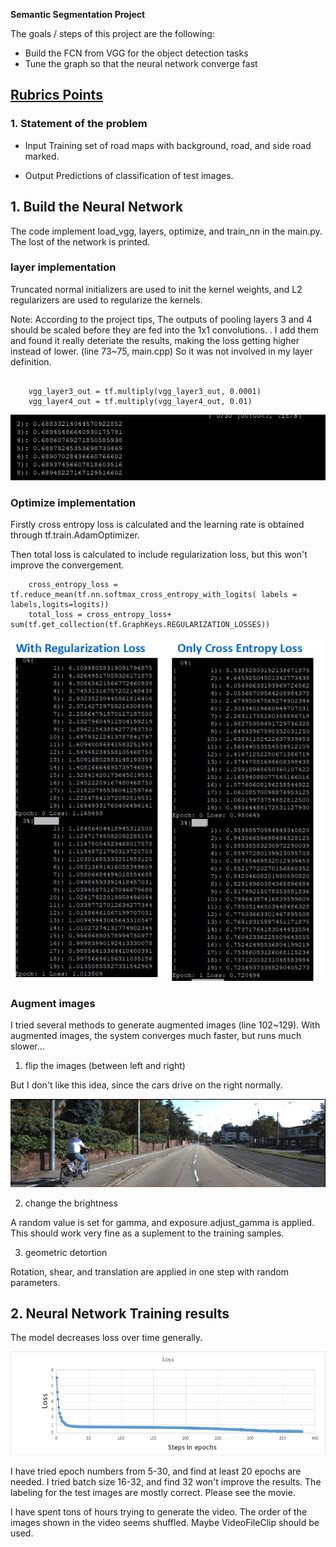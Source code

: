 **Semantic Segmentation Project**



The goals / steps of this project are the following:

* Build the FCN from VGG for the object detection tasks
* Tune the graph so that the neural network converge fast

## [Rubrics Points](https://review.udacity.com/#!/rubrics/989/view) 

### 1. Statement of the problem

* Input
Training set of road maps with background, road, and side road marked.

* Output
Predictions of classification of test images.

## 1. Build the Neural Network
The code implement load_vgg, layers, optimize, and train_nn in the main.py. The lost of the network is printed.

### layer implementation
Truncated normal initializers are used to init the kernel weights, and L2 regularizers are used to regularize the kernels. 

Note:
According to the project tips, The outputs of pooling layers 3 and 4 should be scaled before they are fed into the 1x1 convolutions. . I add them and found it really deteriate the results, making the loss getting higher instead of lower. (line 73~75, main.cpp) So it was not involved in my layer definition.
```
   
    vgg_layer3_out = tf.multiply(vgg_layer3_out, 0.0001)
    vgg_layer4_out = tf.multiply(vgg_layer4_out, 0.01)
```

![picture alt](report/BadResultsFromScaling.png)

### Optimize implementation
Firstly cross entropy loss is calculated and the learning rate is obtained through tf.train.AdamOptimizer.

Then total loss is calculated to include regularization loss, but this won't improve the convergement.
```
    cross_entropy_loss = tf.reduce_mean(tf.nn.softmax_cross_entropy_with_logits( labels = labels,logits=logits))
    total_loss = cross_entropy_loss+ sum(tf.get_collection(tf.GraphKeys.REGULARIZATION_LOSSES))
```

![picture alt](report/LossAndConvergement.png)

### Augment images
I tried several methods to generate augmented images (line 102~129). With augmented images, the system converges much faster, but runs much slower...
1) flip the images (between left and right)

But I don't like this idea, since the cars drive on the right normally.

![picture alt](report/flipimage.png)

2) change the brightness

A random value is set for gamma, and exposure.adjust_gamma is applied.
This should work very fine as a suplement to the training samples.

3) geometric detortion 

Rotation, shear, and translation are applied in one step with random parameters.

## 2. Neural Network Training results
The model decreases loss over time generally.

![picture alt](report/loss.png)

I have tried epoch numbers from 5-30, and find at least 20 epochs are needed.
I tried batch size 16-32, and find 32 won't improve the results.
The labeling for the test images are mostly correct. Please see the movie.

I have spent tons of hours trying to generate the video. The order of the images shown in the video seems shuffled. Maybe VideoFileClip should be used.

 